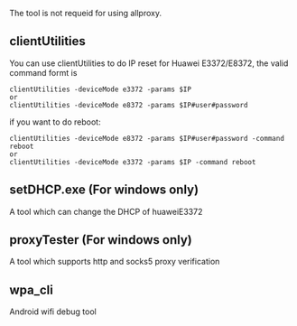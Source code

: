 The tool is not requeid for using allproxy.

## clientUtilities
You can use clientUtilities to do IP reset for Huawei E3372/E8372, the valid command formt is

```
clientUtilities -deviceMode e3372 -params $IP
or
clientUtilities -deviceMode e8372 -params $IP#user#password
```

if you want to do reboot:

```
clientUtilities -deviceMode e8372 -params $IP#user#password -command reboot
or
clientUtilities -deviceMode e3372 -params $IP -command reboot
```

## setDHCP.exe (For windows only)
A tool which can change the DHCP of huaweiE3372
## proxyTester (For windows only)
A tool which supports http and socks5 proxy verification

## wpa_cli
Android wifi debug tool